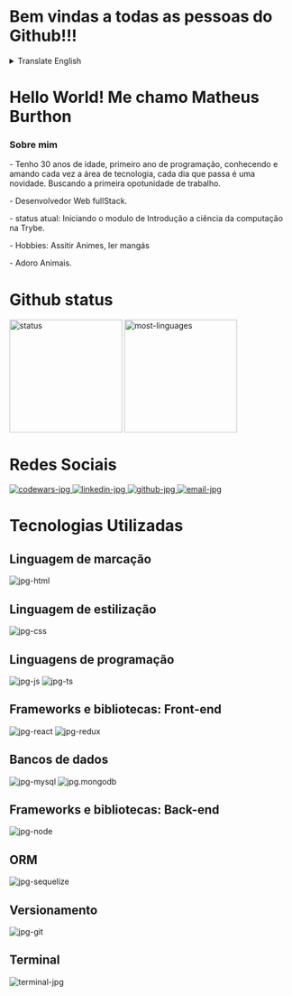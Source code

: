 <div>
 <h1>Bem vindas a todas as pessoas do Github!!!</h1>
 <details>
  <summary>Translate English</summary>
  <h1>Wellcome all Github people!!!</h1>
</details>
 
  <div>
   <h1>Hello World! Me chamo Matheus Burthon</h1>

   <h3>Sobre mim</h3>
   <p>
    - Tenho 30 anos de idade, primeiro ano de programação, conhecendo e amando cada vez a área de tecnologia, cada dia que passa
   é uma novidade. Buscando a primeira opotunidade de trabalho.
   </p>
   
   <span>- Desenvolvedor Web fullStack.</span>
   
   <span>- status atual: Iniciando o modulo de Introdução a ciência da computação na Trybe.</span>
   
   <span>- Hobbies: Assitir Animes, ler mangás</span>
   
   <span>- Adoro Animais.</span>
 </div>
 </div>

<div>

 <h1>Github status</h1>

<img alt="status" height="200em" align="center" src="https://github-readme-stats.vercel.app/api?username=MatheusBurthon91&show_icons=true&theme=tokyonight" />
 
<img alt="most-linguages" height="200em" align="center" src="https://github-readme-stats.vercel.app/api/top-langs/?username=MatheusBurthon91&layout=compact&theme=tokyonight" />
 
</div>

<div>
  <h1>Redes Sociais</h1>
  
  <div>
   <a href="https://www.codewars.com/users/MatheusBurthon91" target="_blank">
    <img alt="codewars-jpg" src="https://img.shields.io/badge/Codewars-B1361E?style=for-the-badge&logo=Codewars&logoColor=white" target="_blank" />
   </a>
    
   <a href="https://www.linkedin.com/in/matheusburthon91/" target="_blank">
    <img alt="linkedin-jpg" src="https://img.shields.io/badge/LinkedIn-0077B5?style=for-the-badge&logo=linkedin&logoColor=white" target="_blank" />
   </a>
    
   <a href="https://github.com/MatheusBurthon91" target="_blank">
    <img alt="github-jpg" src="https://img.shields.io/badge/GitHub-100000?style=for-the-badge&logo=github&logoColor=white" target="_blank" />
   </a>
   <a href="mailto:matatiaspatrizio@hotmail.com">
   <img alt="email-jpg"       src="https://camo.githubusercontent.com/bfb17327cb145f05d8a65b3a7496c5f9a9112ec10ebfb9238aa8f0b2a6cc83db/68747470733a2f2f696d672e736869656c64732e696f2f62616467652f2d456d61696c2d3030323035303f7374796c653d666f722d7468652d6261646765266c6f676f3d4d696e7574656d61696c6572266c6f676f436f6c6f723d7768697465" />
   </a>
  </div>
</div>

<div>

<h1>Tecnologias Utilizadas</h1>

<h2>Linguagem de marcação</h2>

<img alt="jpg-html" src="https://img.shields.io/badge/HTML5-E34F26?style=for-the-badge&logo=html5&logoColor=white" />

<h2>Linguagem de estilização</h2>

<img alt="jpg-css" src="https://img.shields.io/badge/CSS3-1572B6?style=for-the-badge&logo=css3&logoColor=white" /> 

<h2>Linguagens de programação</h2>

<img alt="jpg-js" src="https://img.shields.io/badge/JavaScript-323330?style=for-the-badge&logo=javascript&logoColor=F7DF1E" />

<img alt="jpg-ts" src="https://img.shields.io/badge/TypeScript-007ACC?style=for-the-badge&logo=typescript&logoColor=white" />

<h2>Frameworks e bibliotecas: Front-end</h2>

<img alt="jpg-react" src="https://img.shields.io/badge/React-20232A?style=for-the-badge&logo=react&logoColor=61DAFB" />

<img alt="jpg-redux" src="https://img.shields.io/badge/Redux-593D88?style=for-the-badge&logo=redux&logoColor=white" />

<h2>Bancos de dados</h2>

<img alt="jpg-mysql" src="https://img.shields.io/badge/MySQL-005C84?style=for-the-badge&logo=mysql&logoColor=white" />

<img alt="jpg.mongodb" src="https://img.shields.io/badge/MongoDB-4EA94B?style=for-the-badge&logo=mongodb&logoColor=white" />

<h2>Frameworks e bibliotecas: Back-end</h2>

<img alt="jpg-node" src="https://img.shields.io/badge/Node.js-339933?style=for-the-badge&logo=nodedotjs&logoColor=white" />
 
<h2>ORM</h2>
 
<img alt="jpg-sequelize" src="https://img.shields.io/badge/Sequelize-52B0E7?style=for-the-badge&logo=Sequelize&logoColor=white" />
 
 <h2>Versionamento</h2>
 
<img alt="jpg-git" src="https://img.shields.io/badge/GIT-E44C30?style=for-the-badge&logo=git&logoColor=white" /> 
 
<h2>Terminal</h2>
 
<img alt="terminal-jpg" src="https://img.shields.io/badge/powershell-5391FE?style=for-the-badge&logo=powershell&logoColor=white" />

</div>

